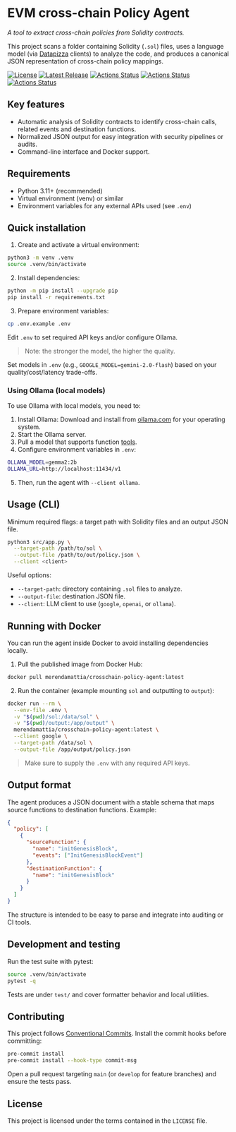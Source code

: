 # EVM cross-chain Policy Agent

_A tool to extract cross-chain policies from Solidity contracts._

This project scans a folder containing Solidity (`.sol`) files, uses a language model (via [Datapizza](https://github.com/datapizza-labs/datapizza-ai) clients) to analyze the code, and produces a canonical JSON representation of cross-chain policy mappings.

[![License](https://img.shields.io/badge/License-Apache%202.0-blue.svg)](https://opensource.org/licenses/Apache-2.0)
[![Latest Release](https://img.shields.io/github/v/release/merendamattia/crosschain-policy-agent?label=release)](https://github.com/merendamattia/crosschain-policy-agent/releases)
[![Actions Status](https://github.com/merendamattia/crosschain-policy-agent/actions/workflows/check-docker-image.yaml/badge.svg)](https://github.com/merendamattia/crosschain-policy-agent/actions)
[![Actions Status](https://github.com/merendamattia/crosschain-policy-agent/actions/workflows/conventional-commits-check.yaml/badge.svg)](https://github.com/merendamattia/crosschain-policy-agent/actions)
[![Actions Status](https://github.com/merendamattia/crosschain-policy-agent/actions/workflows/python-unit-tests.yaml/badge.svg)](https://github.com/merendamattia/crosschain-policy-agent/actions)

## Key features

- Automatic analysis of Solidity contracts to identify cross-chain calls, related events and destination functions.
- Normalized JSON output for easy integration with security pipelines or audits.
- Command-line interface and Docker support.

## Requirements

- Python 3.11+ (recommended)
- Virtual environment (venv) or similar
- Environment variables for any external APIs used (see `.env`)

## Quick installation

1. Create and activate a virtual environment:

```bash
python3 -m venv .venv
source .venv/bin/activate
```

2. Install dependencies:

```bash
python -m pip install --upgrade pip
pip install -r requirements.txt
```

3. Prepare environment variables:

```bash
cp .env.example .env
```

Edit `.env` to set required API keys and/or configure Ollama.

> Note: the stronger the model, the higher the quality.

Set models in `.env` (e.g., `GOOGLE_MODEL=gemini-2.0-flash`) based on your quality/cost/latency trade-offs.

### Using Ollama (local models)

To use Ollama with local models, you need to:

1. Install Ollama: Download and install from [ollama.com](https://ollama.com/) for your operating system.
2. Start the Ollama server.
3. Pull a model that supports function [tools](https://ollama.com/search?c=tools).
4. Configure environment variables in `.env`:

```bash
OLLAMA_MODEL=gemma2:2b
OLLAMA_URL=http://localhost:11434/v1
```

5. Then, run the agent with `--client ollama`.

## Usage (CLI)

Minimum required flags: a target path with Solidity files and an output JSON file.

```bash
python3 src/app.py \
  --target-path /path/to/sol \
  --output-file /path/to/out/policy.json \
  --client <client>
```

Useful options:

- `--target-path`: directory containing `.sol` files to analyze.
- `--output-file`: destination JSON file.
- `--client`: LLM client to use (`google`, `openai`, or `ollama`).


## Running with Docker

You can run the agent inside Docker to avoid installing dependencies locally.

1. Pull the published image from Docker Hub:

```bash
docker pull merendamattia/crosschain-policy-agent:latest
```

2. Run the container (example mounting `sol` and outputting to `output`):

```bash
docker run --rm \
  --env-file .env \
  -v "$(pwd)/sol:/data/sol" \
  -v "$(pwd)/output:/app/output" \
  merendamattia/crosschain-policy-agent:latest \
  --client google \
  --target-path /data/sol \
  --output-file /app/output/policy.json
```

> Make sure to supply the `.env` with any required API keys.

## Output format

The agent produces a JSON document with a stable schema that maps source
functions to destination functions. Example:

```json
{
  "policy": [
    {
      "sourceFunction": {
        "name": "initGenesisBlock",
        "events": ["InitGenesisBlockEvent"]
      },
      "destinationFunction": {
        "name": "initGenesisBlock"
      }
    }
  ]
}
```

The structure is intended to be easy to parse and integrate into auditing or CI tools.

## Development and testing

Run the test suite with pytest:

```bash
source .venv/bin/activate
pytest -q
```

Tests are under `test/` and cover formatter behavior and local utilities.

## Contributing

This project follows [Conventional Commits](https://www.conventionalcommits.org/en/v1.0.0/). Install the commit hooks before
committing:

```bash
pre-commit install
pre-commit install --hook-type commit-msg
```

Open a pull request targeting `main` (or `develop` for feature branches) and
ensure the tests pass.

## License

This project is licensed under the terms contained in the `LICENSE` file.
